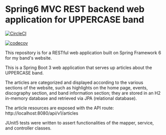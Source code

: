 # Spring6 MVC REST backend web application for UPPERCASE band

[![CircleCI](https://dl.circleci.com/status-badge/img/gh/markdeleon01/spring6-uppercaseband-webapp/tree/main.svg?style=svg)](https://dl.circleci.com/status-badge/redirect/gh/markdeleon01/spring6-uppercaseband-webapp/tree/main)

[![codecov](https://codecov.io/gh/markdeleon01/spring6-uppercaseband-webapp/graph/badge.svg?token=WH38IFOEXS)](https://codecov.io/gh/markdeleon01/spring6-uppercaseband-webapp)

This repository is for a RESTful web application built on Spring Framework 6 for my band's website.

This is a Spring Boot 3 web application that serves up articles about the UPPERCASE band.

The articles are categorized and displayed according to the various sections of the website,
such as highlights on the home page, events, discography section, and band information section;
they are stored in an H2 in-memory database and retrieved via JPA (relational database).

The article resources are exposed with the API route:
http://localhost:8080/api/v1/articles

JUnit5 tests were written to assert functionalities of the mapper, service, and controller classes.